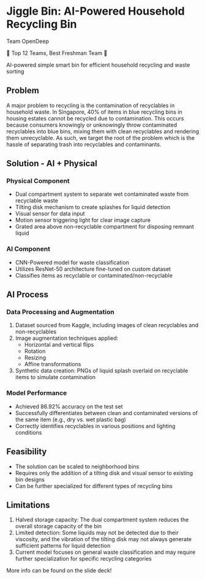 # Jiggle Bin: AI-Powered Household Recycling Bin

Team OpenDeep

🎉 Top 12 Teams, Best Freshman Team 🎉

AI-powered simple smart bin for efficient household recycling and waste sorting

## Problem

A major problem to recycling is the contamination of recyclables in household waste. In Singapore, 40% of items in blue recycling bins in housing estates cannot be recycled due to contamination. This occurs because consumers knowingly or unknowingly throw contaminated recyclables into blue bins, mixing them with clean recyclables and rendering them unrecyclable. As such, we target the root of the problem which is the hassle of separating trash into recyclables and contaminants.

## Solution - AI + Physical

### Physical Component

- Dual compartment system to separate wet contaminated waste from recyclable waste
- Tilting disk mechanism to create splashes for liquid detection
- Visual sensor for data input
- Motion sensor triggering light for clear image capture
- Grated area above non-recyclable compartment for disposing remnant liquid

### AI Component

- CNN-Powered model for waste classification
- Utilizes ResNet-50 architecture fine-tuned on custom dataset
- Classifies items as recyclable or contaminated/non-recyclable

## AI Process

### Data Processing and Augmentation

1. Dataset sourced from Kaggle, including images of clean recyclables and non-recyclables
2. Image augmentation techniques applied:
   - Horizontal and vertical flips
   - Rotation
   - Resizing
   - Affine transformations
3. Synthetic data creation: PNGs of liquid splash overlaid on recyclable items to simulate contamination

### Model Performance

- Achieved 86.92% accuracy on the test set
- Successfully differentiates between clean and contaminated versions of the same item (e.g., dry vs. wet plastic bag)
- Correctly identifies recyclables in various positions and lighting conditions

## Feasibility

- The solution can be scaled to neighborhood bins
- Requires only the addition of a tilting disk and visual sensor to existing bin designs
- Can be further specialized for different types of recycling bins

## Limitations

1. Halved storage capacity: The dual compartment system reduces the overall storage capacity of the bin
2. Limited detection: Some liquids may not be detected due to their viscosity, and the vibration of the tilting disk may not always generate sufficient patterns for liquid detection
3. Current model focuses on general waste classification and may require further specialization for specific recycling categories

More info can be found on the slide deck!
